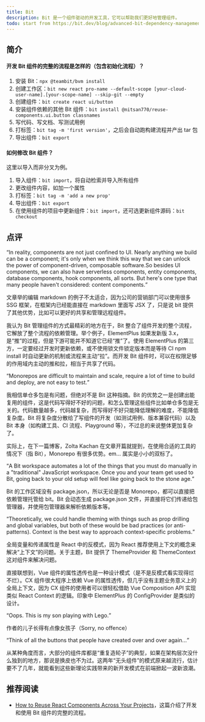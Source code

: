 ```yaml
---
title: Bit
description: Bit 是一个组件驱动的开发工具，它可以帮助我们更好地管理组件。
todo: start from https://bit.dev/blog/advanced-bit-dependency-management-and-configs-l5jnioog/
---
```


## 简介

#### 开发 Bit 组件的完整的流程是怎样的（包含初始化流程）？

1. 安装 Bit：`npx @teambit/bvm install`
2. 创建工作区：`bit new react pro-name --default-scope [your-cloud-user-name].[your-scope-name] --skip-git --empty`
3. 创建组件：`bit create react ui/button`
4. 安装组件依赖的其他 Bit 组件：`bit install @nitsan770/reuse-components.ui.button classnames`
5. 写代码、写文档、写测试用例
6. 打标签：`bit tag -m 'first version'`，之后会自动跑构建流程并产出 tar 包
7. 导出组件：`bit export`

#### 如何修改 Bit 组件？

这里以导入而非分叉为例。

1. 导入组件：`bit import`，将自动检索并导入所有组件
2. 更改组件内容，如加一个属性
3. 打标签：`bit tag -m 'add a new prop'`
4. 导出组件：`bit export`
5. 在使用组件的项目中更新组件：`bit import`，还可选更新组件源码：`bit checkout`

## 点评

<q>In reality, components are not just confined to UI. Nearly anything we build can be a component; it's only when we think this way that we can unlock the power of component-driven, composable software.So besides UI components, we can also have serverless components, entity components, database components, hook components, all sorts. But here's one type that many people haven't considered: content components.</q>

文章举的编辑 markdown 的例子不太适合，因为公司的营销部门可以使用很多 SSG 框架，在框架内已经能直接在 markdown 里面写 JSX 了，只是说 bit 提供了其他优势，比如可以更好的共享和管理远程组件。

我认为 Bit 管理组件的方式最精彩的地方在于，Bit 整合了组件开发的整个流程，它解放了整个流程的依赖管理。举个例子，ElementPlus 如果发新版 3.x，是“推”的过程，但是下游可能并不知道它已经“推”了。使用 ElementPlus 的第三方，一定要经过开发时更新依赖，或不使用锁文件锁定版本而是等待 CI npm install 时自动更新的机制或流程来主动“拉”。而开发 Bit 组件时，可以在权限足够的作用域内主动的推和拉，相当于共享了代码。

<q>Monorepos are difficult to maintain and scale,  require a lot of time to build and deploy, are not easy to test.</q>

我相信单仓多包是有问题，但绝对不是 Bit 这种指摘。Bit 的优势之一是创建出能复用的组件，这是代码写得好不好的问题，和怎么管理这些组件比如单仓多包是无关的。代码数量越多，代码越复杂，而写得好不好只能降低理解的难度，不能降低复杂度。Bit 将复杂度分散给了写组件的开发（如测试用例、版本兼容代码）以及 Bit 本身（如构建工具、CI 流程、Playground 等），不过总的来说整体更加复杂了。 

实际上，在下一篇博客，Zolta Kachan 在文章开篇就提到，在使用合适的工具的情况下（指 Bit），Monorepo 有很多优势。em... 属实是小小的双标了。

<q>A Bit workspace automates a lot of the things that you must do manually in a "traditional" JavaScript workspace. Once you and your team get used to Bit, going back to your old setup will feel like going back to the stone age.</q>

Bit 的工作区域没有 package.json，所以无论是否是 Monorepo，都可以直接把依赖管理托管给 bit。Bit 会动态生成 package.json 文件，并直接将它们传递给包管理器，并使用包管理器来解析依赖版本等。

<q>Theoretically, we could handle theming with things such as prop drilling and global variables, but both of these would be bad practices (or anti-patterns). Context is the best way to approach context-specific problems.</q>

全局变量和传递属性是 React 中的反模式，因为 React 推荐使用上下文的概念来解决“上下文”的问题。关于主题，Bit 提供了 ThemeProvider 和 ThemeContext 这对组件来解决问题。

直接联想到，Vue 组件的属性透传也是一种设计模式（是不是反模式看实现得烂不烂）。CX 组件很大程序上依赖 Vue 的属性透传，但几乎没有主题业务意义上的全局上下文，因为 CX 组件的使用者可以很轻松借助 Vue Composition API 实现类似 React Context 的逻辑。印象中 ElementPlus 的 ConfigProvider 是类似的设计。

<q>Oops. This is my son playing with Lego.</q>

作者的儿子长得有点像女孩子（Sorry, no offence）

<q>Think of all the buttons that people have created over and over again...</q>

从某种角度而言，大部分的组件库都是“重复造轮子”的典型，如果在架构层次没什么独到的地方，那说是换皮也不为过。这两年“无头组件”的模式原来越流行，估计要不了几年，就能看到这些新理论实践带来的新开发模式在前端掀起一波新浪潮。

## 推荐阅读

* [How to Reuse React Components Across Your Projects](https://bit.dev/blog/how-to-reuse-react-components-across-your-projects-l4pz83f4/)，这篇介绍了开发和使用 Bit 组件的完整的流程。
